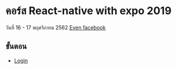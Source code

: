 # คอร์ส React-native with expo 2019

วันที่ 16 - 17 พฤศจิกายน 2562
[Even facebook](https://www.facebook.com/events/2397231073931426/)

## ขั้นตอน

- [Login](code/)
